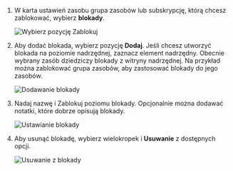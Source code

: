 1. W karta ustawień zasobu grupa zasobów lub subskrypcję, którą chcesz zablokować, wybierz **blokady**.

      ![Wybierz pozycję Zablokuj](./media/resource-manager-lock-resources/select-lock.png)

2. Aby dodać blokada, wybierz pozycję **Dodaj**. Jeśli chcesz utworzyć blokada na poziomie nadrzędnej, zaznacz element nadrzędny. Obecnie wybrany zasób dziedziczy blokady z witryny nadrzędnej. Na przykład można zablokować grupa zasobów, aby zastosować blokady do jego zasobów.

      ![Dodawanie blokady](./media/resource-manager-lock-resources/add-lock.png) 

3. Nadaj nazwę i Zablokuj poziomu blokady. Opcjonalnie można dodawać notatki, które dobrze opisują blokady.

      ![Ustawianie blokady](./media/resource-manager-lock-resources/set-lock.png) 

4. Aby usunąć blokadę, wybierz wielokropek i **Usuwanie** z dostępnych opcji.

      ![Usuwanie z blokady](./media/resource-manager-lock-resources/delete-lock.png) 